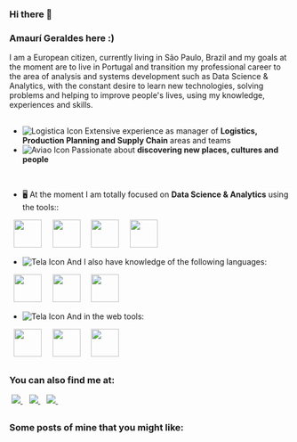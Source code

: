 ### Hi there 👋
### Amaurí Geraldes here :)
I am a European citizen, currently living in São Paulo, Brazil and my goals at the moment are to live in Portugal and transition my professional career to the area of analysis and systems development such as Data Science & Analytics, with the constant desire to learn new technologies, solving problems and helping to improve people's lives, using my knowledge, experiences and skills.

##

- ![Logistica Icon](https://github.com/amaurigeraldes/amaurigeraldes/assets/110943251/a81b009b-63c7-4756-bfc9-4af19341441f)
 Extensive experience as manager of **Logistics, Production Planning and Supply Chain** areas and teams
- ![Aviao Icon](https://github.com/amaurigeraldes/amaurigeraldes/assets/110943251/e1f78c38-cf1f-406e-bb6d-f648c57106c2)
Passionate about **discovering new places, cultures and people**
<br>

- 🖥️ At the moment I am totally focused on **Data Science & Analytics** using the tools::
<div style="display: inline">
  &nbsp;&nbsp;<img width="50" height="50" src="https://cdn.jsdelivr.net/gh/devicons/devicon/icons/python/python-original.svg" />&nbsp;&nbsp;
  &nbsp;&nbsp;<img width="50" height="50" src="https://cdn.jsdelivr.net/gh/devicons/devicon/icons/r/r-original.svg" />&nbsp;&nbsp;  
  &nbsp;&nbsp;<img width="50" height="50" src="https://cdn.jsdelivr.net/gh/devicons/devicon/icons/mysql/mysql-original-wordmark.svg" />&nbsp;&nbsp; 
  &nbsp;&nbsp;<img width="50" height="50" src="https://projetisolutions.com.br/arquivos/fotos/powerbi-2-1611094207.png" />&nbsp;&nbsp;
</div>
<br>

- ![Tela Icon](https://github.com/amaurigeraldes/amaurigeraldes/assets/110943251/df5cded5-1496-4406-b107-aaffeb00e65a)
And I also have knowledge of the following languages:
<div style="display: inline">
  &nbsp;&nbsp;<img width="50" height="50" src="https://cdn.jsdelivr.net/gh/devicons/devicon/icons/php/php-original.svg" />&nbsp;&nbsp;
  &nbsp;&nbsp;<img width="50" height="50" src="https://cdn.jsdelivr.net/gh/devicons/devicon/icons/java/java-original-wordmark.svg" />&nbsp;&nbsp;
  &nbsp;&nbsp;<img width="50" height="50" src="https://cdn.jsdelivr.net/gh/devicons/devicon/icons/go/go-original-wordmark.svg" />&nbsp;&nbsp;       
</div>
<br>

- ![Tela Icon](https://github.com/amaurigeraldes/amaurigeraldes/assets/110943251/df5cded5-1496-4406-b107-aaffeb00e65a)
And in the web tools:
<div style="display: inline">
  &nbsp;&nbsp;<img width="50" height="50" src="https://cdn.jsdelivr.net/gh/devicons/devicon/icons/html5/html5-original-wordmark.svg" />&nbsp;&nbsp;
  &nbsp;&nbsp;<img width="50" height="50" src="https://cdn.jsdelivr.net/gh/devicons/devicon/icons/css3/css3-original-wordmark.svg" />&nbsp;&nbsp;
  &nbsp;&nbsp;<img width="50" height="50" src="https://cdn.jsdelivr.net/gh/devicons/devicon/icons/javascript/javascript-original.svg" />&nbsp;&nbsp;
</div>

##

### You can also find me at:
&nbsp;<a href="https://www.linkedin.com/in/amauri-geraldes"><img src="https://img.shields.io/badge/linkedin-%230077B5.svg?style=for-the-badge&logo=linkedin&logoColor=white">
</a>&nbsp;
&nbsp;<a href="https://www.youtube.com/channel/UCmAharFqHby1xZbZrnrhpvQ"><img src="https://img.shields.io/badge/YouTube-%23FF0000.svg?style=for-the-badge&logo=YouTube&logoColor=white">
</a>&nbsp;
&nbsp;<a href="https://medium.com/@amaurimgeraldes"><img src="https://img.shields.io/badge/Medium-12100E?style=for-the-badge&logo=medium&logoColor=white">
</a>&nbsp;


##

### Some posts of mine that you might like:



<!--
**amaurigeraldes/amaurigeraldes** is a ✨ _special_ ✨ repository because its `README.md` (this file) appears on your GitHub profile.

Here are some ideas to get you started:

- 🔭 I’m currently working on ...
- 🌱 I’m currently learning ...
- 👯 I’m looking to collaborate on ...
- 🤔 I’m looking for help with ...
- 💬 Ask me about ...
- 📫 How to reach me: ...
- 😄 Pronouns: ...
- ⚡ Fun fact: ...
-->
